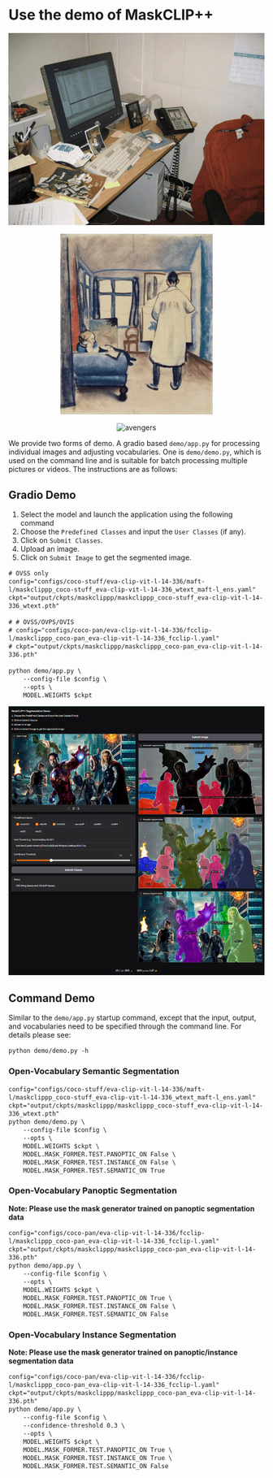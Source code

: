 # Use the demo of MaskCLIP++

<!-- ![](../assets/image1.gif)
![](../assets/image2.gif)
![](../assets/avengers.gif) -->

<p align="center">
  <img src="../assets/image1.gif" alt="image1" width="600"/>
</p>
<p align="center">
  <img src="../assets/image2.gif" alt="image2" width="300"/>
</p>
<p align="center">
  <img src="../assets/avengers.gif" alt="avengers" width="600"/>
</p>


We provide two forms of demo. A gradio based `demo/app.py` for processing individual images and adjusting vocabularies. One is `demo/demo.py`, which is used on the command line and is suitable for batch processing multiple pictures or videos. The instructions are as follows:


## Gradio Demo

1. Select the model and launch the application using the following command
2. Choose the `Predefined Classes` and input the `User Classes` (if any).
3. Click on `Submit Classes`.
4. Upload an image.
5. Click on `Submit Image` to get the segmented image.

```shell
# OVSS only
config="configs/coco-stuff/eva-clip-vit-l-14-336/maft-l/maskclippp_coco-stuff_eva-clip-vit-l-14-336_wtext_maft-l_ens.yaml"
ckpt="output/ckpts/maskclippp/maskclippp_coco-stuff_eva-clip-vit-l-14-336_wtext.pth"

# # OVSS/OVPS/OVIS
# config="configs/coco-pan/eva-clip-vit-l-14-336/fcclip-l/maskclippp_coco-pan_eva-clip-vit-l-14-336_fcclip-l.yaml"
# ckpt="output/ckpts/maskclippp/maskclippp_coco-pan_eva-clip-vit-l-14-336.pth"

python demo/app.py \
    --config-file $config \
    --opts \
    MODEL.WEIGHTS $ckpt
```

<p align="center">
  <img src="../assets/app.png" alt="app" width="600"/>
</p>



## Command Demo

Similar to the `demo/app.py` startup command, except that the input, output, and vocabularies need to be specified through the command line. For details please see:
```
python demo/demo.py -h
```

### Open-Vocabulary Semantic Segmentation

```shell
config="configs/coco-stuff/eva-clip-vit-l-14-336/maft-l/maskclippp_coco-stuff_eva-clip-vit-l-14-336_wtext_maft-l_ens.yaml"
ckpt="output/ckpts/maskclippp/maskclippp_coco-stuff_eva-clip-vit-l-14-336_wtext.pth"
python demo/demo.py \
    --config-file $config \
    --opts \
    MODEL.WEIGHTS $ckpt \
    MODEL.MASK_FORMER.TEST.PANOPTIC_ON False \
    MODEL.MASK_FORMER.TEST.INSTANCE_ON False \
    MODEL.MASK_FORMER.TEST.SEMANTIC_ON True
```

### Open-Vocabulary Panoptic Segmentation

**Note: Please use the mask generator trained on panoptic segmentation data**

```shell
config="configs/coco-pan/eva-clip-vit-l-14-336/fcclip-l/maskclippp_coco-pan_eva-clip-vit-l-14-336_fcclip-l.yaml"
ckpt="output/ckpts/maskclippp/maskclippp_coco-pan_eva-clip-vit-l-14-336.pth"
python demo/app.py \
    --config-file $config \
    --opts \
    MODEL.WEIGHTS $ckpt \
    MODEL.MASK_FORMER.TEST.PANOPTIC_ON True \
    MODEL.MASK_FORMER.TEST.INSTANCE_ON False \
    MODEL.MASK_FORMER.TEST.SEMANTIC_ON False
```

### Open-Vocabulary Instance Segmentation

**Note: Please use the mask generator trained on panoptic/instance segmentation data**

```shell
config="configs/coco-pan/eva-clip-vit-l-14-336/fcclip-l/maskclippp_coco-pan_eva-clip-vit-l-14-336_fcclip-l.yaml"
ckpt="output/ckpts/maskclippp/maskclippp_coco-pan_eva-clip-vit-l-14-336.pth"
python demo/app.py \
    --config-file $config \
    --confidence-threshold 0.3 \
    --opts \
    MODEL.WEIGHTS $ckpt \
    MODEL.MASK_FORMER.TEST.PANOPTIC_ON True \
    MODEL.MASK_FORMER.TEST.INSTANCE_ON True \
    MODEL.MASK_FORMER.TEST.SEMANTIC_ON False
```